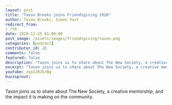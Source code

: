 ```yaml
---
layout: post
title: "Tavon Brooks joins Friendsgiving 2020"
author: Tavon Brooks, Simon Yost
redirect_from:
- /tb
date: 2020-11-25 01:00:00
post_image: /assets/images/friendsgiving/tavon.png
categories: [podcast]
contributor_id: 20
comments: false
featured: false
description: "Tavon joins us to share about The New Society, a creative mentorship, and the impact it is making on the community."
excerpt: "Tavon joins us to share about The New Society, a creative mentorship, and the impact it is making on the community."
youtube: zqsGJRJSrBg
buzzsprout: 
---
```

Tavon joins us to share about The New Society, a creative mentorship, and the impact it is making on the community.